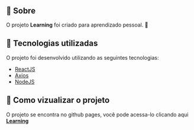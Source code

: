 <h1 align='center'>

<img scr=''>
</h1>

## 📌 Sobre

O projeto **Learning** foi criado para aprendizado pessoal. 🙂

## 🚀 Tecnologias utilizadas

O projeto foi desenvolvido utilizando as seguintes tecnologias:

- [ReactJS](https://pt-br.reactjs.org/)
- [Axios](https://axios-http.com/ptbr/docs/intro)
- [NodeJS](https://nodejs.org/en/)

## 🔎 Como vizualizar o projeto

O projeto se encontra no github pages, você pode acessa-lo clicando aqui **[Learning](https://caiommendes.github.io/Learning/)**

